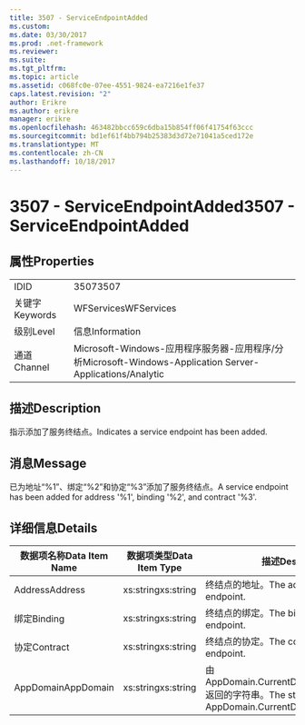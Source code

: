 ```yaml
---
title: 3507 - ServiceEndpointAdded
ms.custom: 
ms.date: 03/30/2017
ms.prod: .net-framework
ms.reviewer: 
ms.suite: 
ms.tgt_pltfrm: 
ms.topic: article
ms.assetid: c068fc0e-07ee-4551-9824-ea7216e1fe37
caps.latest.revision: "2"
author: Erikre
ms.author: erikre
manager: erikre
ms.openlocfilehash: 463482bbcc659c6dba15b854ff06f41754f63ccc
ms.sourcegitcommit: bd1ef61f4bb794b25383d3d72e71041a5ced172e
ms.translationtype: MT
ms.contentlocale: zh-CN
ms.lasthandoff: 10/18/2017
---
```

# <a name="3507---serviceendpointadded"></a><span data-ttu-id="28575-102">3507 - ServiceEndpointAdded</span><span class="sxs-lookup"><span data-stu-id="28575-102">3507 - ServiceEndpointAdded</span></span>
## <a name="properties"></a><span data-ttu-id="28575-103">属性</span><span class="sxs-lookup"><span data-stu-id="28575-103">Properties</span></span>  
  
|||  
|-|-|  
|<span data-ttu-id="28575-104">ID</span><span class="sxs-lookup"><span data-stu-id="28575-104">ID</span></span>|<span data-ttu-id="28575-105">3507</span><span class="sxs-lookup"><span data-stu-id="28575-105">3507</span></span>|  
|<span data-ttu-id="28575-106">关键字</span><span class="sxs-lookup"><span data-stu-id="28575-106">Keywords</span></span>|<span data-ttu-id="28575-107">WFServices</span><span class="sxs-lookup"><span data-stu-id="28575-107">WFServices</span></span>|  
|<span data-ttu-id="28575-108">级别</span><span class="sxs-lookup"><span data-stu-id="28575-108">Level</span></span>|<span data-ttu-id="28575-109">信息</span><span class="sxs-lookup"><span data-stu-id="28575-109">Information</span></span>|  
|<span data-ttu-id="28575-110">通道</span><span class="sxs-lookup"><span data-stu-id="28575-110">Channel</span></span>|<span data-ttu-id="28575-111">Microsoft-Windows-应用程序服务器-应用程序/分析</span><span class="sxs-lookup"><span data-stu-id="28575-111">Microsoft-Windows-Application Server-Applications/Analytic</span></span>|  
  
## <a name="description"></a><span data-ttu-id="28575-112">描述</span><span class="sxs-lookup"><span data-stu-id="28575-112">Description</span></span>  
 <span data-ttu-id="28575-113">指示添加了服务终结点。</span><span class="sxs-lookup"><span data-stu-id="28575-113">Indicates a service endpoint has been added.</span></span>  
  
## <a name="message"></a><span data-ttu-id="28575-114">消息</span><span class="sxs-lookup"><span data-stu-id="28575-114">Message</span></span>  
 <span data-ttu-id="28575-115">已为地址“%1”、绑定“%2”和协定“%3”添加了服务终结点。</span><span class="sxs-lookup"><span data-stu-id="28575-115">A service endpoint has been added for address '%1', binding '%2', and contract '%3'.</span></span>  
  
## <a name="details"></a><span data-ttu-id="28575-116">详细信息</span><span class="sxs-lookup"><span data-stu-id="28575-116">Details</span></span>  
  
|<span data-ttu-id="28575-117">数据项名称</span><span class="sxs-lookup"><span data-stu-id="28575-117">Data Item Name</span></span>|<span data-ttu-id="28575-118">数据项类型</span><span class="sxs-lookup"><span data-stu-id="28575-118">Data Item Type</span></span>|<span data-ttu-id="28575-119">描述</span><span class="sxs-lookup"><span data-stu-id="28575-119">Description</span></span>|  
|--------------------|--------------------|-----------------|  
|<span data-ttu-id="28575-120">Address</span><span class="sxs-lookup"><span data-stu-id="28575-120">Address</span></span>|<span data-ttu-id="28575-121">xs:string</span><span class="sxs-lookup"><span data-stu-id="28575-121">xs:string</span></span>|<span data-ttu-id="28575-122">终结点的地址。</span><span class="sxs-lookup"><span data-stu-id="28575-122">The address of the endpoint.</span></span>|  
|<span data-ttu-id="28575-123">绑定</span><span class="sxs-lookup"><span data-stu-id="28575-123">Binding</span></span>|<span data-ttu-id="28575-124">xs:string</span><span class="sxs-lookup"><span data-stu-id="28575-124">xs:string</span></span>|<span data-ttu-id="28575-125">终结点的绑定。</span><span class="sxs-lookup"><span data-stu-id="28575-125">The binding of the endpoint.</span></span>|  
|<span data-ttu-id="28575-126">协定</span><span class="sxs-lookup"><span data-stu-id="28575-126">Contract</span></span>|<span data-ttu-id="28575-127">xs:string</span><span class="sxs-lookup"><span data-stu-id="28575-127">xs:string</span></span>|<span data-ttu-id="28575-128">终结点的协定。</span><span class="sxs-lookup"><span data-stu-id="28575-128">The contract of the endpoint.</span></span>|  
|<span data-ttu-id="28575-129">AppDomain</span><span class="sxs-lookup"><span data-stu-id="28575-129">AppDomain</span></span>|<span data-ttu-id="28575-130">xs:string</span><span class="sxs-lookup"><span data-stu-id="28575-130">xs:string</span></span>|<span data-ttu-id="28575-131">由 AppDomain.CurrentDomain.FriendlyName 返回的字符串。</span><span class="sxs-lookup"><span data-stu-id="28575-131">The string returned by AppDomain.CurrentDomain.FriendlyName.</span></span>|
